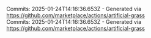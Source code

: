 Commits: 2025-01-24T14:16:36.653Z - Generated via https://github.com/marketplace/actions/artificial-grass
<br>
Commits: 2025-01-24T14:16:36.653Z - Generated via https://github.com/marketplace/actions/artificial-grass
<br>
